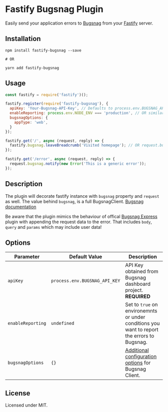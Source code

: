 # Fastify Bugsnag Plugin

Easily send your application errors to [Bugsnag](https://bugsnag.com) from your [Fastify](https://www.fastify.io/)
server.

## Installation

```shell
npm install fastify-bugsnag --save

# OR

yarn add fastify-bugsnag
```

## Usage

```javascript
const fastify = require('fastify')();

fastify.register(require('fastify-bugsnag'), {
  apiKey: 'Your-Bugsnag-API-Key', // Defaults to process.env.BUGSNAG_API_KEY
  enableReporting: process.env.NODE_ENV === 'production', // OR similar
  bugsnagOptions: {
    appType: 'web',
  }
});

fastify.get('/', async (request, reply) => {
  fastify.bugsnag.leaveBreadcrumb('Visited homepage'); // OR request.bugsnag.leaveBreadcrumb();
});

fastify.get('/error', async (request, reply) => {
  request.bugsnag.notify(new Error('This is a generic error'));
});
```

## Description

The plugin will decorate fastify instance with `bugsnag` property and `request` as well. The value behind `bugsnag`, is
a full BugsnagClient. [Bugsnag documentation](https://docs.bugsnag.com/platforms/javascript/)

Be aware that the plugin mimics the behaviour of
offical [Bugsnag Express](https://github.com/bugsnag/bugsnag-js/tree/next/packages/plugin-express) plugin with appending
the request data to the error. That includes `body`, `query` and `params` which may include user data!

## Options

| Parameter | Default Value | Description |
| --------- | ------------- | ----------- |
| `apiKey`  | `process.env.BUGSNAG_API_KEY` | API Key obtained from Bugsnag dashboard project. **REQUIRED** |
| `enableReporting` | `undefined` | Set to `true` on environemnts or under conditions you want to report the errors to Bugsnag. |
| `bugsnagOptions` | `{}` | [Additional configuration options](https://docs.bugsnag.com/platforms/javascript/configuration-options/) for Bugsnag Client. |

## License

Licensed under MIT.
